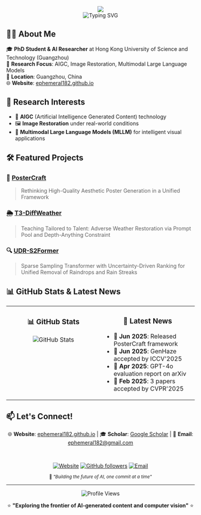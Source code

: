 <div align="center">
  <img src="https://capsule-render.vercel.app/api?type=waving&color=gradient&customColorList=24&height=150&section=header&text=Sixiang%20Chen&fontSize=50&fontColor=fff&animation=fadeIn&fontAlignY=35" />
</div>

<div align="center">
  <img src="https://readme-typing-svg.herokuapp.com?font=Crimson+Text&pause=1000&color=8B5CF6&center=true&vCenter=true&width=600&lines=Losing+Ground+Now%2C+Gaining+Miles+Tomorrow%21&size=24" alt="Typing SVG" />
</div>


## 🧑‍🎓 About Me

🎓 **PhD Student & AI Researcher** at Hong Kong University of Science and Technology (Guangzhou)  
🔬 **Research Focus**: AIGC, Image Restoration, Multimodal Large Language Models  
📍 **Location**: Guangzhou, China  
🌐 **Website**: [ephemeral182.github.io](https://ephemeral182.github.io/)

## 🔬 Research Interests

- 🎨 **AIGC** (Artificial Intelligence Generated Content) technology
- 🖼️ **Image Restoration** under real-world conditions  
- 🤖 **Multimodal Large Language Models (MLLM)** for intelligent visual applications

## 🛠️ Featured Projects

### 🎯 [PosterCraft](https://github.com/Ephemeral182/PosterCraft)
> Rethinking High-Quality Aesthetic Poster Generation in a Unified Framework

### 🌦️ [T3-DiffWeather](https://github.com/Ephemeral182/ECCV24_T3-DiffWeather)  
> Teaching Tailored to Talent: Adverse Weather Restoration via Prompt Pool and Depth-Anything Constraint

### 🔍 [UDR-S2Former](https://github.com/Ephemeral182/UDR-S2Former_deraining)
> Sparse Sampling Transformer with Uncertainty-Driven Ranking for Unified Removal of Raindrops and Rain Streaks

## 📊 GitHub Stats & Latest News

<div align="center">
  <table border="0" cellpadding="0" cellspacing="0">
    <tr>
      <td width="50%" valign="top" style="border: none;">
        <h3 align="center">📊 GitHub Stats</h3>
        <div align="center">
          <img src="https://github-readme-stats.vercel.app/api?username=Ephemeral182&show_icons=true&theme=tokyonight&hide_border=true" alt="GitHub Stats" />
        </div>
      </td>
      <td width="50%" valign="top" style="border: none;">
        <h3 align="center">🌟 Latest News</h3>
        <ul>
          <li><strong>🚀 Jun 2025</strong>: Released PosterCraft framework</li>
          <li><strong>🎉 Jun 2025</strong>: GenHaze accepted by ICCV'2025</li>
          <li><strong>📄 Apr 2025</strong>: GPT-4o evaluation report on arXiv</li>
          <li><strong>🎊 Feb 2025</strong>: 3 papers accepted by CVPR'2025</li>
        </ul>
      </td>
    </tr>
  </table>
</div>

## 📫 Let's Connect!

<div align="center">

🌐 **Website**: [ephemeral182.github.io](https://ephemeral182.github.io/) | 🎓 **Scholar**: [Google Scholar](https://scholar.google.com) | 📧 **Email**: [ephemeral182@gmail.com](mailto:ephemeral182@gmail.com)

<br>

[![Website](https://img.shields.io/website?label=Portfolio&style=flat-square&url=https%3A%2F%2Fephemeral182.github.io%2F&color=4A90E2)](https://ephemeral182.github.io/)
[![GitHub followers](https://img.shields.io/github/followers/Ephemeral182?label=Follow&style=flat-square&color=333)](https://github.com/Ephemeral182)
[![Email](https://img.shields.io/badge/Email-Available-green?style=flat-square&color=28a745)](mailto:ephemeral182@gmail.com)

<sub>🚀 <i>"Building the future of AI, one commit at a time"</i></sub>

</div>

---

<div align="center">
  <img src="https://komarev.com/ghpvc/?username=Ephemeral182&label=Profile%20views&color=0e75b6&style=flat" alt="Profile Views" />
  
  ⭐️ **"Exploring the frontier of AI-generated content and computer vision"** ⭐️
</div>